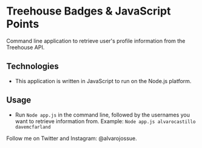 # Treehouse Badges & JavaScript Points 

Command line application to retrieve user's profile information from the Treehouse API.

## Technologies

- This application is written in JavaScript to run on the Node.js platform.

## Usage

- Run  `Node app.js` in the command line, followed by the usernames you want to retrieve information from. Example: `Node app.js alvarocastillo davemcfarland`

Follow me on Twitter and Instagram: @alvarojossue. 
